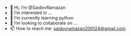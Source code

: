 - 👋 Hi, I’m @SaidovRamazan
- 👀 I’m interested in ...
- 🌱 I’m currently learning python 
- 💞️ I’m looking to collaborate on ...
- 📫 How to reach me: saidovramazan200124@gmail.com 

<!---
SaidovRamazan/SaidovRamazan is a ✨ special ✨ repository because its `README.md` (this file) appears on your GitHub profile.
You can click the Preview link to take a look at your changes.
--->
